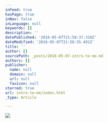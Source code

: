 ```yaml
---
inFeed: true
hasPage: true
inNav: false
inLanguage: null
keywords: []
description: ''
datePublished: '2016-05-07T21:58:37.318Z'
dateModified: '2016-05-07T21:58:35.491Z'
title: ''
author: []
sourcePath: _posts/2016-05-07-intro-to-me.md
authors: []
publisher:
  name: null
  domain: null
  url: null
  favicon: null
starred: true
url: intro-to-me/index.html
_type: Article

---
```

![](https://the-grid-user-content.s3-us-west-2.amazonaws.com/fb2b6611-77eb-445e-b1d0-837ef59c7811.jpg)